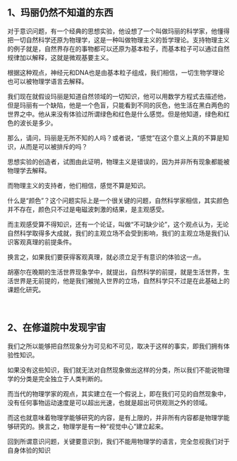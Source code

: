 <h2>1、玛丽仍然不知道的东西</h2><p data-pid="mTuAIYin">对于意识问题，有一个经典的思想实验，他设想了一个叫做玛丽的科学家，他懂得把一切自然科学还原为物理学，这是一种叫做物理主义的哲学理论。支持物理主义的例子就是，自然界存在的事物都可以还原为基本粒子，而基本粒子可以通过自然规律加以解释，这就是微观基要主义。</p><p data-pid="9Yk1PRFF">根据这种观点，神经元和DNA也是由基本粒子组成，我们相信，一切生物学理论也可以被物理学语言去解释。</p><p data-pid="yDpzmj7l">我们现在就假设玛丽是知道自然领域的一切知识，他可以用数学方程式去描述他，但是玛丽有一个缺陷，他是一个色盲，只能看到不同的灰色，他生活在黑白两色的世界之中。他从来没有体验过所谓绿色和红色是什么感觉。但是他知道，绿色和红色的波长是多少。</p><p data-pid="-vOQGQYG">那么，请问，玛丽是无所不知的人吗？或者说，“感觉”在这个意义上真的不算是知识，从而是可以被排斥的吗？</p><p data-pid="X_sSYKC0">思想实验的创造者，试图由此证明，物理主义是错误的，因为并非所有现象都能被物理学去解释。</p><p data-pid="SaJyzUAu">而物理主义的支持者，他们相信，感觉不算是知识。</p><p data-pid="LSSFIn29">什么是“颜色”？这个问题实际上是一个很关键的问题，自然科学家相信，其实颜色并不存在，颜色只不过是电磁波刺激的结果，是主观感受。</p><p data-pid="-u4v-Gww">而主观感受算不得知识，还有一个论证，叫做“不可缺少论”，这个观点认为，无论自然科学取得多大成就，我们的主观立场不会受到影响，我们的主观立场是我们认识客观真理的前提条件。</p><p data-pid="pEzZkN0H">换言之，如果我们要获得客观真理，就必须立足于有意识的体验这一点。</p><p data-pid="Quy-jyv_">胡塞尔在晚期的生活世界现象学中，就提出，自然科学的前提，就是生活世界，生活世界是无前提的，他是我们被抛入世界的立场，自然科学只不过是在此基础上的课题化研究。</p><p><br></p><h2>2、在修道院中发现宇宙</h2><p data-pid="igjlSaCE">我们之所以能够把自然现象分为可见和不可见，取决于这样的事实，即我们拥有体验性知识。</p><p data-pid="dJX3j5GT">如果没有这些知识，我们就无法对自然现象做出这样的分类，所以我们不能说物理学的分类是完全独立于人类判断的。</p><p data-pid="6gCt5S6e">而当代的物理学家的观点，其实建立在一个假说上，即在我们可见的自然现象中，没有任何事物运动速度是可以超出光速，也就是超出可供观测之外的领域。</p><p data-pid="wQlcCFU1">而这也就意味着物理学能够研究的内容，是有上限的，并非所有内容都是物理学能够研究的。换言之，物理学是有一种“视觉中心”建立起来。</p><p data-pid="T6A7P5iy">回到所谓意识问题，关键要意识到，我们不能用物理学的语言，完全忽视我们对于自身体验的知识</p><p></p><p></p><p></p><p></p><p></p><p></p><p></p>